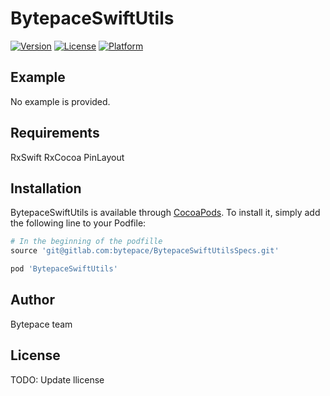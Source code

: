 # BytepaceSwiftUtils

[![Version](https://img.shields.io/cocoapods/v/BytepaceSwiftUtils.svg?style=flat)](https://cocoapods.org/pods/BytepaceSwiftUtils)
[![License](https://img.shields.io/cocoapods/l/BytepaceSwiftUtils.svg?style=flat)](https://cocoapods.org/pods/BytepaceSwiftUtils)
[![Platform](https://img.shields.io/cocoapods/p/BytepaceSwiftUtils.svg?style=flat)](https://cocoapods.org/pods/BytepaceSwiftUtils)

## Example

No example is provided.

## Requirements

RxSwift
RxCocoa
PinLayout

## Installation

BytepaceSwiftUtils is available through [CocoaPods](https://cocoapods.org). To install
it, simply add the following line to your Podfile:

```ruby
# In the beginning of the podfille
source 'git@gitlab.com:bytepace/BytepaceSwiftUtilsSpecs.git'

pod 'BytepaceSwiftUtils'
```

## Author

Bytepace team

## License

TODO: Update llicense

